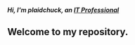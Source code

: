 ##### Hi, I'm **plaidchuck**, an [**IT Professional**](https://www.linkedin.com/in/garyjchidester/)

## Welcome to my repository.
<!---
plaidchuck/plaidchuck is a ✨ special ✨ repository because its `README.md` (this file) appears on your GitHub profile.
You can click the Preview link to take a look at your changes.
--->
